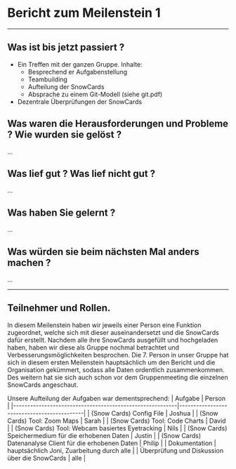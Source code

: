 # Bericht zum Meilenstein 1
---
## Was ist bis jetzt passiert ?
- Ein Treffen mit der ganzen Gruppe. Inhalte:    
    - Besprechend er Aufgabenstellung
    - Teambuilding
    - Aufteilung der SnowCards
    - Absprache zu einem Git-Modell (siehe git.pdf)
- Dezentrale Überprüfungen der SnowCards 

## Was waren die Herausforderungen und Probleme ? Wie wurden sie gelöst ?
...

## Was lief gut ? Was lief nicht gut ?
...

## Was haben Sie gelernt ?
...

## Was würden sie beim nächsten Mal anders machen ?
...

---
## Teilnehmer und Rollen.
In diesem Meilenstein haben wir jeweils einer Person eine Funktion zugeordnet, welche sich mit dieser auseinandersetzt und die SnowCards dafür erstellt. Nachdem alle ihre SnowCards ausgefüllt und hochgeladen haben, haben wir diese als Gruppe nochmal betrachtet und Verbesserungsmöglichkeiten besprochen. Die 7. Person in unser Gruppe hat sich in diesem ersten Meilenstein hauptsächlich um den Bericht und die Organisation gekümmert, sodass alle Daten ordentlich zusammenkommen. Des weitern hat sie sich auch schon vor dem Gruppenmeeting die einzelnen SnowCards angeschaut.  

Unsere Aufteilung der Aufgaben war dementsprechend:
| Aufgabe                                                  | Person                                     |
|----------------------------------------------------------|--------------------------------------------|
| (Snow Cards) Config File                                 | Joshua                                     |
| (Snow Cards) Tool: Zoom Maps                             | Sarah                                      |
| (Snow Cards) Tool: Code Charts                           | David                                      |
| (Snow Cards) Tool: Webcam basiertes Eyetracking          | Nils                                       |
| (Snow Cards) Speichermedium für die erhobenen Daten      | Justin                                     |
| (Snow Cards) Datenanalyse Client für die erhobenen Daten | Philip                                     |
| Dokumentation                                            | hauptsächlich Joni, Zuarbeitung durch alle |
| Überprüfung und Diskussion über die SnowCards            | alle                                       |